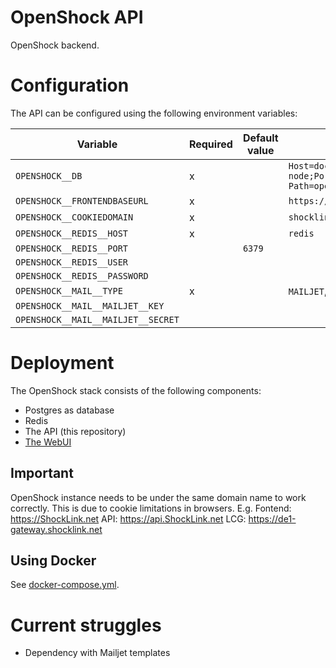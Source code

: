 # OpenShock API

OpenShock backend.

# Configuration

The API can be configured using the following environment variables:

| Variable                           | Required | Default value | Example value                                                                                |
|------------------------------------|----------|---------------|----------------------------------------------------------------------------------------------|
| `OPENSHOCK__DB`                    | x        |               | `Host=docker-node;Port=1337;Database=root;Username=root;Password=root;Search Path=openshock` |
| `OPENSHOCK__FRONTENDBASEURL`       | x        |               | `https://shocklink.net`                                                                      |
| `OPENSHOCK__COOKIEDOMAIN`          | x        |               | `shocklink.net`                                                                              |
| `OPENSHOCK__REDIS__HOST`           | x        |               | `redis`                                                                                      |
| `OPENSHOCK__REDIS__PORT`           |          | `6379`        |                                                                                              |   
| `OPENSHOCK__REDIS__USER`           |          |               |                                                                                              |  
| `OPENSHOCK__REDIS__PASSWORD`       |          |               |                                                                                              |  
| `OPENSHOCK__MAIL__TYPE`            | x        |               | `MAILJET`, `SMTP`                                                                            |
| `OPENSHOCK__MAIL__MAILJET__KEY`    |          |               |                                                                                              |
| `OPENSHOCK__MAIL__MAILJET__SECRET` |          |               |                                                                                              |

# Deployment

The OpenShock stack consists of the following components:

- Postgres as database
- Redis
- The API (this repository)
- [The WebUI](https://github.com/Shock-Link/WebUI)

## Important

OpenShock instance needs to be under the same domain name to work correctly. This is due to cookie limitations in
browsers.
E.g.
Fontend: https://ShockLink.net
API: https://api.ShockLink.net
LCG: https://de1-gateway.shocklink.net

## Using Docker

See [docker-compose.yml](docker-compose.yml).

# Current struggles

+ Dependency with Mailjet templates
